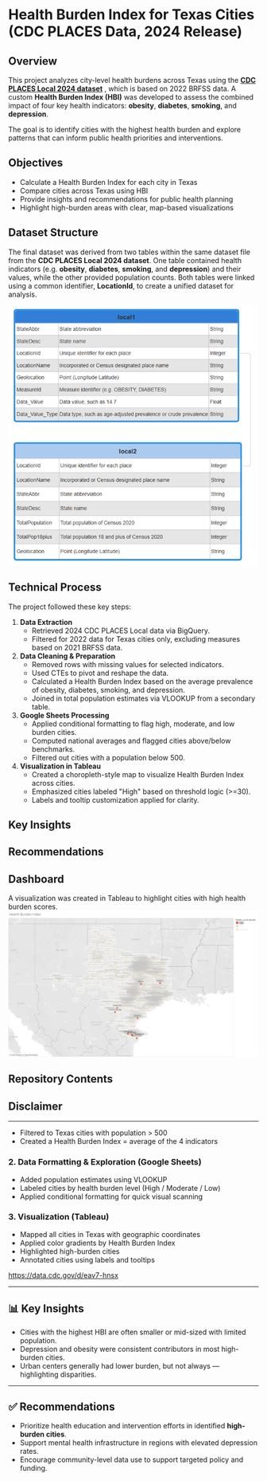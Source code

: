 # Health Burden Index for Texas Cities (CDC PLACES Data, 2024 Release)
## Overview
This project analyzes city-level health burdens across Texas using the [**CDC PLACES Local 2024 dataset**](data) , which is based on 2022 BRFSS data. A custom **Health Burden Index (HBI)** was developed to assess the combined impact of four key health indicators: **obesity**, **diabetes**, **smoking**, and **depression**.

The goal is to identify cities with the highest health burden and explore patterns that can inform public health priorities and interventions.

## Objectives
* Calculate a Health Burden Index for each city in Texas
* Compare cities across Texas using HBI
* Provide insights and recommendations for public health planning
* Highlight high-burden areas with clear, map-based visualizations

## Dataset Structure
The final dataset was derived from two tables within the same dataset file from the **CDC PLACES Local 2024 dataset**. One table contained health indicators (e.g. **obesity**, **diabetes**, **smoking**, and **depression**) and their values, while the other provided population counts. Both tables were linked using a common identifier, **LocationId**, to create a unified dataset for analysis. 

![places](images/places.png)

## Technical Process
The project followed these key steps:
1. **Data Extraction**  
   - Retrieved 2024 CDC PLACES Local data via BigQuery.
   - Filtered for 2022 data for Texas cities only, excluding measures based on 2021 BRFSS data.
2. **Data Cleaning & Preparation**  
   - Removed rows with missing values for selected indicators.
   - Used CTEs to pivot and reshape the data.
   - Calculated a Health Burden Index based on the average prevalence of obesity, diabetes, smoking, and depression.
   - Joined in total population estimates via VLOOKUP from a secondary table.
3. **Google Sheets Processing**  
   - Applied conditional formatting to flag high, moderate, and low burden cities.
   - Computed national averages and flagged cities above/below benchmarks.
   - Filtered out cities with a population below 500.
4. **Visualization in Tableau**  
   - Created a choropleth-style map to visualize Health Burden Index across cities.
   - Emphasized cities labeled "High" based on threshold logic (>=30).
   - Labels and tooltip customization applied for clarity.


## Key Insights



## Recommendations



## Dashboard
A visualization was created in Tableau to highlight cities with high health burden scores.
![hbi](images/hbi.png)




## Repository Contents



## Disclaimer






---

- Filtered to Texas cities with population > 500
- Created a Health Burden Index = average of the 4 indicators

### 2. Data Formatting & Exploration (Google Sheets)
- Added population estimates using VLOOKUP
- Labeled cities by health burden level (High / Moderate / Low)
- Applied conditional formatting for quick visual scanning

### 3. Visualization (Tableau)
- Mapped all cities in Texas with geographic coordinates
- Applied color gradients by Health Burden Index
- Highlighted high-burden cities
- Annotated cities using labels and tooltips

https://data.cdc.gov/d/eav7-hnsx


---

## 📊 Key Insights

- Cities with the highest HBI are often smaller or mid-sized with limited population.
- Depression and obesity were consistent contributors in most high-burden cities.
- Urban centers generally had lower burden, but not always — highlighting disparities.

---

## ✅ Recommendations

- Prioritize health education and intervention efforts in identified **high-burden cities**.
- Support mental health infrastructure in regions with elevated depression rates.
- Encourage community-level data use to support targeted policy and funding.


